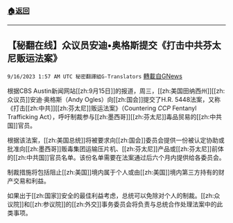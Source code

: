 ###  [:house:返回](README.md)
---


## 【秘翻在线】众议员安迪•奥格斯提交《打击中共芬太尼贩运法案》
`9/16/2023 1:57 AM UTC 秘密翻譯組G-Translators` [轉載自GNews](https://gnews.org/articles/1697278)

根据CBS Austin新闻网站[[zh:9月15日]]的报道，周三，[[zh:美国田纳西州]][[zh:众议员]]安迪·奥格斯（Andy Ogles）向[[zh:国会]]提交了H.R. 5448法案，又称《打击[[zh:中共]][[zh:芬太尼]]贩运法案》（Countering _CCP_ Fentanyl Trafficking Act），呼吁制裁参与[[zh:墨西哥]][[zh:芬太尼]]毒品贸易的[[zh:中共国]]官员。

根据该法案，[[zh:美国总统]]将被要求向[[zh:国会]]委员会提供一份被认定协助或批准向[[zh:墨西哥]]贩毒集团运输压片机、[[zh:芬太尼]]产品或[[zh:芬太尼]]前体的[[zh:中共国]]官员名单。该份名单需要在法案通过后六个月内提供给各委员会。

制裁措施将包括阻止[[zh:美国]]境内属于个人或由[[zh:美国]]境内第三方持有的财产交易和利益。

如果出于[[zh:国家]]安全的最佳利益考虑，总统可以免除对个人的制裁。[[zh:众议院]]和[[zh:参议院]]的[[zh:外交]]事务委员会将负责与总统合作处理法案中的此类事项。
